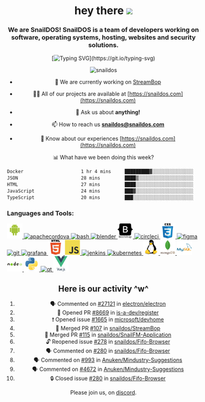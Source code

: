 <h1 align="center">hey there <img src="https://media.giphy.com/media/hvRJCLFzcasrR4ia7z/giphy.gif" width="25px"></h1>
<h3 align="center">We are SnailDOS! SnailDOS is a team of developers working on software, operating systems, hosting, websites and security solutions.</h3>

<div align="center">

[![Typing SVG](https://readme-typing-svg.herokuapp.com?color=%23F7BD27&center=true&multiline=true&lines=We+love+coding!;We+support+open+source!;So%2C+check+our+repos+and+follow+us!+;Star+our+work!+It+keeps+us+motivated.)](https://git.io/typing-svg)

</div>

<p align="center"> <img src="https://komarev.com/ghpvc/?username=snaildos&label=Profile%20views&color=0e75b6&style=flat" alt="snaildos" /> </p>

<div align="center">

- 🔭 We are currently working on [StreamBop](https://snaildos.com/streambop)

- 👨‍💻 All of our projects are available at [https://snaildos.com](https://snaildos.com)

- 💬 Ask us about **anything!**

- 📫 How to reach us **snaildos@snaildos.com**

- 📄 Know about our experiences [https://snaildos.com](https://snaildos.com)
</div>

<p align="center">📊 What have we been doing this week?</p>

<div align="center">

<!--START_SECTION:waka-->

```txt
Docker                     1 hr 4 mins     █████████▓░░░░░░░░░░░░░░░   38.40 %
JSON                       28 mins         ████▒░░░░░░░░░░░░░░░░░░░░   16.94 %
HTML                       27 mins         ████░░░░░░░░░░░░░░░░░░░░░   16.47 %
JavaScript                 24 mins         ███▓░░░░░░░░░░░░░░░░░░░░░   14.49 %
TypeScript                 20 mins         ███░░░░░░░░░░░░░░░░░░░░░░   12.28 %
```

<!--END_SECTION:waka-->

</div>

<div align="center">

<h3 align="left">Languages and Tools:</h3>
<p align="left"> <a href="https://developer.android.com" target="_blank"> <img src="https://raw.githubusercontent.com/devicons/devicon/master/icons/android/android-original-wordmark.svg" alt="android" width="40" height="40"/> </a> <a href="https://cordova.apache.org/" target="_blank"> <img src="https://www.vectorlogo.zone/logos/apache_cordova/apache_cordova-icon.svg" alt="apachecordova" width="40" height="40"/> </a> <a href="https://www.gnu.org/software/bash/" target="_blank"> <img src="https://www.vectorlogo.zone/logos/gnu_bash/gnu_bash-icon.svg" alt="bash" width="40" height="40"/> </a> <a href="https://www.blender.org/" target="_blank"> <img src="https://download.blender.org/branding/community/blender_community_badge_white.svg" alt="blender" width="40" height="40"/> </a> <a href="https://getbootstrap.com" target="_blank"> <img src="https://raw.githubusercontent.com/devicons/devicon/master/icons/bootstrap/bootstrap-plain-wordmark.svg" alt="bootstrap" width="40" height="40"/> </a> <a href="https://circleci.com" target="_blank"> <img src="https://www.vectorlogo.zone/logos/circleci/circleci-icon.svg" alt="circleci" width="40" height="40"/> </a> <a href="https://www.w3schools.com/css/" target="_blank"> <img src="https://raw.githubusercontent.com/devicons/devicon/master/icons/css3/css3-original-wordmark.svg" alt="css3" width="40" height="40"/> </a> <a href="https://www.figma.com/" target="_blank"> <img src="https://www.vectorlogo.zone/logos/figma/figma-icon.svg" alt="figma" width="40" height="40"/> </a> <a href="https://git-scm.com/" target="_blank"> <img src="https://www.vectorlogo.zone/logos/git-scm/git-scm-icon.svg" alt="git" width="40" height="40"/> </a> <a href="https://grafana.com" target="_blank"> <img src="https://www.vectorlogo.zone/logos/grafana/grafana-icon.svg" alt="grafana" width="40" height="40"/> </a> <a href="https://www.w3.org/html/" target="_blank"> <img src="https://raw.githubusercontent.com/devicons/devicon/master/icons/html5/html5-original-wordmark.svg" alt="html5" width="40" height="40"/> </a> <a href="https://developer.mozilla.org/en-US/docs/Web/JavaScript" target="_blank"> <img src="https://raw.githubusercontent.com/devicons/devicon/master/icons/javascript/javascript-original.svg" alt="javascript" width="40" height="40"/> </a> <a href="https://www.jenkins.io" target="_blank"> <img src="https://www.vectorlogo.zone/logos/jenkins/jenkins-icon.svg" alt="jenkins" width="40" height="40"/> </a> <a href="https://kubernetes.io" target="_blank"> <img src="https://www.vectorlogo.zone/logos/kubernetes/kubernetes-icon.svg" alt="kubernetes" width="40" height="40"/> </a> <a href="https://www.linux.org/" target="_blank"> <img src="https://raw.githubusercontent.com/devicons/devicon/master/icons/linux/linux-original.svg" alt="linux" width="40" height="40"/> </a> <a href="https://www.mongodb.com/" target="_blank"> <img src="https://raw.githubusercontent.com/devicons/devicon/master/icons/mongodb/mongodb-original-wordmark.svg" alt="mongodb" width="40" height="40"/> </a> <a href="https://www.mysql.com/" target="_blank"> <img src="https://raw.githubusercontent.com/devicons/devicon/master/icons/mysql/mysql-original-wordmark.svg" alt="mysql" width="40" height="40"/> </a> <a href="https://nodejs.org" target="_blank"> <img src="https://raw.githubusercontent.com/devicons/devicon/master/icons/nodejs/nodejs-original-wordmark.svg" alt="nodejs" width="40" height="40"/> </a> <a href="https://www.python.org" target="_blank"> <img src="https://raw.githubusercontent.com/devicons/devicon/master/icons/python/python-original.svg" alt="python" width="40" height="40"/> </a> <a href="https://www.qt.io/" target="_blank"> <img src="https://upload.wikimedia.org/wikipedia/commons/0/0b/Qt_logo_2016.svg" alt="qt" width="40" height="40"/> </a> <a href="https://vuejs.org/" target="_blank"> <img src="https://raw.githubusercontent.com/devicons/devicon/master/icons/vuejs/vuejs-original-wordmark.svg" alt="vuejs" width="40" height="40"/> </a> </p>

## Here is our activity ^w^
<!--START_SECTION:activity-->
1. 🗣 Commented on [#27121](https://github.com/electron/electron/issues/27121#issuecomment-1774386173) in [electron/electron](https://github.com/electron/electron)
2. 💪 Opened PR [#8669](https://github.com/is-a-dev/register/pull/8669) in [is-a-dev/register](https://github.com/is-a-dev/register)
3. ❗ Opened issue [#1665](https://github.com/microsoft/devhome/issues/1665) in [microsoft/devhome](https://github.com/microsoft/devhome)
4. 🎉 Merged PR [#107](https://github.com/snaildos/StreamBop/pull/107) in [snaildos/StreamBop](https://github.com/snaildos/StreamBop)
5. 🎉 Merged PR [#115](https://github.com/snaildos/SnailFM-Application/pull/115) in [snaildos/SnailFM-Application](https://github.com/snaildos/SnailFM-Application)
6. 🔓 Reopened issue [#278](https://github.com/snaildos/Fifo-Browser/issues/278) in [snaildos/Fifo-Browser](https://github.com/snaildos/Fifo-Browser)
7. 🗣 Commented on [#280](https://github.com/snaildos/Fifo-Browser/issues/280#issuecomment-1724658827) in [snaildos/Fifo-Browser](https://github.com/snaildos/Fifo-Browser)
8. 🗣 Commented on [#993](https://github.com/Anuken/Mindustry-Suggestions/issues/993#issuecomment-1723533392) in [Anuken/Mindustry-Suggestions](https://github.com/Anuken/Mindustry-Suggestions)
9. 🗣 Commented on [#4672](https://github.com/Anuken/Mindustry-Suggestions/issues/4672#issuecomment-1723532205) in [Anuken/Mindustry-Suggestions](https://github.com/Anuken/Mindustry-Suggestions)
10. 🔒 Closed issue [#280](https://github.com/snaildos/Fifo-Browser/issues/280) in [snaildos/Fifo-Browser](https://github.com/snaildos/Fifo-Browser)
<!--END_SECTION:activity-->

Please join us, on [discord](https://dsc.gg/snaildos).

</div>
